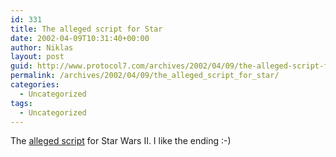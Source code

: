 ```yaml
---
id: 331
title: The alleged script for Star
date: 2002-04-09T10:31:40+00:00
author: Niklas
layout: post
guid: http://www.protocol7.com/archives/2002/04/09/the-alleged-script-for-star/
permalink: /archives/2002/04/09/the_alleged_script_for_star/
categories:
  - Uncategorized
tags:
  - Uncategorized
---
```

<div class='microid-bd2b2fdca206a60c2a635757606eb55919e716b1'>
  <p>
    The <a href="http://www.prequel-spoilers.com/script.txt">alleged script</a> for Star Wars II. I like the ending :-)
  </p>
</div>